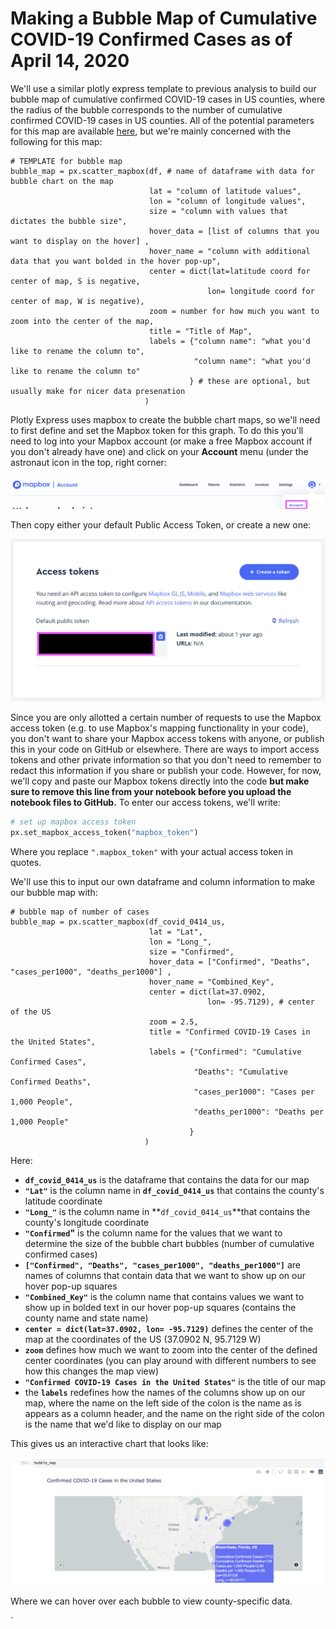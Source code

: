 # Making a Bubble Map of Cumulative COVID-19 Confirmed Cases as of April 14, 2020

We'll use a similar plotly express template to previous analysis to build our bubble map of cumulative confirmed COVID-19 cases in US counties, where the radius of the bubble corresponds to the number of cumulative confirmed COVID-19 cases in US counties. All of the potential parameters for this map are available [here](https://plotly.github.io/plotly.py-docs/generated/plotly.express.scatter_mapbox.html#plotly.express.scatter_mapbox), but we're mainly concerned with the following for this map:

```text
# TEMPLATE for bubble map
bubble_map = px.scatter_mapbox(df, # name of dataframe with data for bubble chart on the map
                               lat = "column of latitude values",
                               lon = "column of longitude values",
                               size = "column with values that dictates the bubble size",
                               hover_data = [list of columns that you want to display on the hover] ,
                               hover_name = "column with additional data that you want bolded in the hover pop-up",
                               center = dict(lat=latitude coord for center of map, S is negative, 
                                            lon= longitude coord for center of map, W is negative),
                               zoom = number for how much you want to zoom into the center of the map,
                               title = "Title of Map",
                               labels = {"column name": "what you'd like to rename the column to",
                                         "column name": "what you'd like to rename the column to"
                                        } # these are optional, but usually make for nicer data presenation
                              )

```

Plotly Express uses mapbox to create the bubble chart maps, so we'll need to first define and set the Mapbox token for this graph. To do this you'll need to log into your Mapbox account \(or make a free Mapbox account if you don't already have one\) and click on your **Account** menu \(under the astronaut icon in the top, right corner: 

![](../.gitbook/assets/mapbox-account-menu.png)

Then copy either your default Public Access Token, or create a new one:

![](../.gitbook/assets/access-token-mapbox.png)

Since you are only allotted a certain number of requests to use the Mapbox access token \(e.g. to use Mapbox's mapping functionality in your code\), you don't want to share your Mapbox access tokens with anyone, or publish this in your code on GitHub or elsewhere. There are ways to import access tokens and other private information so that you don't need to remember to redact this information if you share or publish your code. However, for now, we'll copy and paste our Mapbox tokens directly into the code **but make sure to remove this line from your notebook before you upload the notebook files to GitHub.** To enter our access tokens, we'll write: 

```python
# set up mapbox access token
px.set_mapbox_access_token("mapbox_token")
```

Where you replace `".mapbox_token"` with your actual access token in quotes.

We'll use this to input our own dataframe and column information to make our bubble map with:

```text
# bubble map of number of cases
bubble_map = px.scatter_mapbox(df_covid_0414_us, 
                               lat = "Lat",
                               lon = "Long_",
                               size = "Confirmed",
                               hover_data = ["Confirmed", "Deaths", "cases_per1000", "deaths_per1000"] ,
                               hover_name = "Combined_Key",
                               center = dict(lat=37.0902, 
                                            lon= -95.7129), # center of the US
                               zoom = 2.5,
                               title = "Confirmed COVID-19 Cases in the United States",
                               labels = {"Confirmed": "Cumulative Confirmed Cases",
                                         "Deaths": "Cumulative Confirmed Deaths",
                                         "cases_per1000": "Cases per 1,000 People",
                                         "deaths_per1000": "Deaths per 1,000 People"
                                        } 
                              )
```

Here: 

* **`df_covid_0414_us`**  is the dataframe that contains the data for our map
* **`"Lat"`** is the column name in **`df_covid_0414_us`** that contains the county's latitude coordinate
* **`"Long_"`** is the column name in **`df_covid_0414_us`**that contains the county's longitude coordinate
* **`"Confirmed`"** is the column name for the values that we want to determine the size of the bubble chart bubbles \(number of cumulative confirmed cases\)
* **`["Confirmed", "Deaths", "cases_per1000", "deaths_per1000"]`** are names of columns that contain data that we want to show up on our hover pop-up squares
* **`"Combined_Key"`** is the column name that contains values we want to show up in bolded text in our hover pop-up squares \(contains the county name and state name\)
* **`center = dict(lat=37.0902, lon= -95.7129)`** defines the center of the map at the coordinates of the US \(37.0902 N, 95.7129 W\)
* **`zoom`**  defines how much we want to zoom into the center of the defined center coordinates \(you can play around with different numbers to see how this changes the map view\)
* **`"Confirmed COVID-19 Cases in the United States"`** is the title of our map
* the **`labels`** redefines how the names of the columns show up on our map, where the name on the left side of the colon is the name as is appears as a column header, and the name on the right side of the colon is the name that we'd like to display on our map

This gives us an interactive chart that looks like: 

![](../.gitbook/assets/bubble-map-cases.png)

Where we can hover over each bubble to view county-specific data.

 

\`



